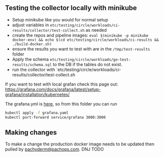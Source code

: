 ## Testing the collector locally with minikube

* Setup minikube like you would for normal setup
* adjust variables in `etc/testing/circle/workloads/ci-results/collector/test-collect.sh` as needed
* create the repos and pipeline images: `eval $(minikube -p minikube docker-env) && echo $(cd etc/testing/circle/workloads/ci-results && ./build-docker.sh)`
* ensure the results you want to test with are in the `/tmp/test-results` folder 
* Apply the schema `etc/testing/circle/workloads/go-test-results/schema.sql` to the DB if the tables do not exist.
* run the collector with `etc/testing/circle/workloads/ci-results/collector/test-collect.sh

If you want to test with local grafan check this page out: https://grafana.com/docs/grafana/latest/setup-grafana/installation/kubernetes/

The grafana.yml is [here](./grafana.yml), so from this folder you can run
```bash
kubectl apply -f grafana.yaml 
kubectl port-forward service/grafana 3000:3000
```


## Making changes
To make a change the production docker image needs to be updated then pulled by pachyderm@pachops.com.
 DNJ TODO
